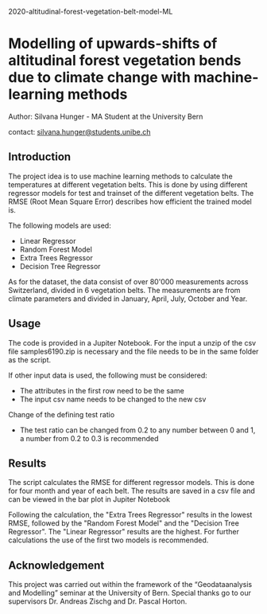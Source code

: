 2020-altitudinal-forest-vegetation-belt-model-ML

# Modelling of upwards-shifts of altitudinal forest vegetation bends due to climate change with machine-learning methods

Author: Silvana Hunger - MA Student at the University Bern

contact: silvana.hunger@students.unibe.ch

## Introduction

The project idea is to use machine learning methods to calculate the temperatures at different vegetation belts.
This is done by using different regressor models for test and trainset of the different vegetation belts. The RMSE (Root Mean Square Error) describes how efficient the trained model is.

The following models are used:
 - Linear Regressor
 - Random Forest Model
 - Extra Trees Regressor
 - Decision Tree Regressor

As for the dataset, the data consist of over 80'000 measurements across Switzerland, divided in 6 vegetation belts. 
The measurements are from climate parameters and divided in January, April, July, October and Year.

## Usage

The code is provided in a Jupiter Notebook. 
For the input a unzip of the csv file samples6190.zip is necessary and the file needs to be in the same folder as the script.

If other input data is used, the following must be considered:
 - The attributes in the first row need to be the same
 -  The input csv name needs to be changed to the new csv 

Change of the defining test ratio
 - The test ratio can be changed from 0.2 to any number between 0 and 1, a number from 0.2 to 0.3 is recommended
 
## Results

The script calculates the RMSE for different regressor models. This is done for four month and year of each belt.
The results are saved in a csv file and can be viewed in the bar plot in Jupiter Notebook

Following the calculation, the "Extra Trees Regressor" results in the lowest RMSE, followed by the "Random Forest Model" and the "Decision Tree Regressor". The "Linear Regressor" results are the highest.
For further calculations the use of the first two models is recommended. 

## Acknowledgement
This project was carried out within the framework of the “Geodataanalysis and Modelling” seminar at the University of Bern. 
Special thanks go to our supervisors Dr. Andreas Zischg and Dr. Pascal Horton.
